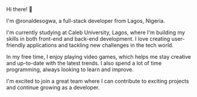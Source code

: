Hi there! 👋

I'm @ronaldesogwa, a full-stack developer from Lagos, Nigeria.

I'm currently studying at Caleb University, Lagos, where I'm building my skills in both front-end and back-end development. I love creating user-friendly applications and tackling new challenges in the tech world.

In my free time, I enjoy playing video games, which helps me stay creative and up-to-date with the latest trends. I also spend a lot of time programming, always looking to learn and improve.

I'm excited to join a great team where I can contribute to exciting projects and continue growing as a developer.

<!---
ronaldesogwa/ronaldesogwa is a ✨ special ✨ repository because its `README.md` (this file) appears on your GitHub profile.
You can click the Preview link to take a look at your changes.
--->
